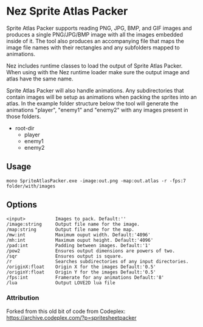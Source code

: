Nez Sprite Atlas Packer
==========
Sprite Atlas Packer supports reading PNG, JPG, BMP, and GIF images and produces a single PNG/JPG/BMP image with all the images embedded inside of it. The tool also produces an accompanying file that maps the image file names with their rectangles and any subfolders mapped to animations.

Nez includes runtime classes to load the output of Sprite Atlas Packer. When using with the Nez runtime loader make sure the output image and atlas have the same name.

Sprite Atlas Packer will also handle animations. Any subdirectories that contain images will be setup as animations when packing the sprites into an atlas. In the example folder structure below the tool will generate the animations "player", "enemy1" and "enemy2" with any images present in those folders.

- root-dir
	- player
	- enemy1
	- enemy2


## Usage

`mono SpriteAtlasPacker.exe -image:out.png -map:out.atlas -r -fps:7 folder/with/images`


## Options

```
<input>           Images to pack. Default:''
/image:string     Output file name for the image.
/map:string       Output file name for the map.
/mw:int           Maximum ouput width. Default:'4096'
/mh:int           Maximum ouput height. Default:'4096'
/pad:int          Padding between images. Default:'1'
/pow2             Ensures output dimensions are powers of two.
/sqr              Ensures output is square.
/r                Searches subdirectories of any input directories.
/originX:float    Origin X for the images Default:'0.5'
/originY:float    Origin Y for the images Default:'0.5'
/fps:int          Framerate for any animations Default:'8'
/lua              Output LOVE2D lua file
```



### Attribution
Forked from this old bit of code from Codeplex: https://archive.codeplex.com/?p=spritesheetpacker